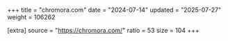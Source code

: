 +++
title = "chromora.com"
date = "2024-07-14"
updated = "2025-07-27"
weight = 106262

[extra]
source = "https://chromora.com/"
ratio = 53
size = 104
+++
